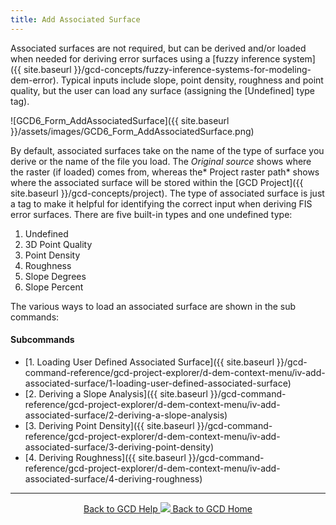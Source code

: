 ```yaml
---
title: Add Associated Surface
---
```


Associated surfaces are not required, but can be derived and/or loaded when needed for deriving error surfaces using a [fuzzy inference system]({{ site.baseurl }}/gcd-concepts/fuzzy-inference-systems-for-modeling-dem-error).  Typical inputs include slope, point density, roughness and point quality, but the user can load any surface (assigning the [Undefined] type tag).  

![GCD6_Form_AddAssociatedSurface]({{ site.baseurl }}/assets/images/GCD6_Form_AddAssociatedSurface.png)

By default, associated surfaces take on the name of the type of surface you derive or the name of the file you load. The *Original source* shows where the raster (if loaded) comes from, whereas the* Project raster path* shows where the associated surface will be stored within the [GCD Project]({{ site.baseurl }}/gcd-concepts/project). The type of associated surface is just a tag to make it helpful for identifying the correct input when deriving FIS error surfaces. There are five built-in types and one undefined type:

1. Undefined
2. 3D Point Quality
3. Point Density
4. Roughness
5. Slope Degrees
6. Slope Percent

The various ways to load an associated surface are shown in the sub commands:

#### Subcommands

- [1. Loading User Defined Associated Surface]({{ site.baseurl }}/gcd-command-reference/gcd-project-explorer/d-dem-context-menu/iv-add-associated-surface/1-loading-user-defined-associated-surface)
- [2. Deriving a Slope Analysis]({{ site.baseurl }}/gcd-command-reference/gcd-project-explorer/d-dem-context-menu/iv-add-associated-surface/2-deriving-a-slope-analysis)
- [3. Deriving Point Density]({{ site.baseurl }}/gcd-command-reference/gcd-project-explorer/d-dem-context-menu/iv-add-associated-surface/3-deriving-point-density)
- [4. Deriving Roughness]({{ site.baseurl }}/gcd-command-reference/gcd-project-explorer/d-dem-context-menu/iv-add-associated-surface/4-deriving-roughness)


-------
<div align="center">
	<a class="hollow button" href="{{ site.baseurl }}/Help"><i class="fa fa-chevron-circle-left"></i>  Back to GCD Help </a>  
	<a class="hollow button" href="{{ site.baseurl }}/"><img src="{{ site.baseurl}}/assets/images/icons/GCDAddIn.png">  Back to GCD Home </a>  
</div>